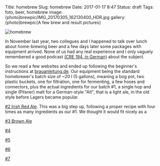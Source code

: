 Title: homebrew
Slug: homebrew
Date: 2017-01-17 8:47
Status: draft
Tags: foto, beer, homebrew
image: {photo}brewpic/IMG_20170305_162130400_HDR.jpg
gallery: {photo}brewpic{A few brew and result pictures}

![homebrew]({photo}brewpic/IMG_20170305_162130400_HDR.jpg "homebrew")

In November last year, two collegues and I happened to talk over lunch about
home-brewing beer and a few days later some packages with equipment arrived.
None of us had any real experience and I only vaguely remembered a good
podcast [(CRE 194, in German)](https://cre.fm/cre194-bier) about the subject.

So we read a few websites and ended up following the beginner's instructions at
[brauanleitung.de](http://www.brauanleitung.de). Our equipment being the
standard homebrewer's batch size of ~20 l (5 gallons), meaning a bog pot, two
plastic buckets, one for filtration, one for fermenting, a few hoses and
connectors, plus the actual ingredients for our batch #1, a single hop and
single (Pilsner) malt for a German-style "Alt", that is a light ale, in the old
style before Lagers became popular.


[#2 Irish Red Ale](https://docs.google.com/document/d/1pF_BIUEq_GO53TVvnLBR46v2IYgumLiUCdn5SCajkKo/edit?usp=sharing). This was a big step up, following a proper recipe with four times as many ingredients as our #1. We thought it would fit nicely as a 

[#3 Brown Ale](https://docs.google.com/document/d/1oiA-mvTJhKIJ7aqR6m7m-b7Od4PDG7jG1q_-ouFLShc/edit?usp=sharing)

[#4](https://docs.google.com/document/d/1s8GXxLPU_0Bh0EAqPhUOL6WUxlLUrReeVa1FiXlwuCc/edit?usp=sharing)

[#5](https://docs.google.com/document/d/1zLygtf3M3LozoNBLfTHpwhjmgkZjtkcy1cG6fgLBAlQ/edit?usp=sharing)

[#6](https://docs.google.com/document/d/1rR8gBgpKYqsrv83bmIJ0Xn9198qcyPwSNOFok4RyFwE/edit?usp=sharing)

[#7](https://docs.google.com/document/d/1lJwi0-cplHKjqDs-6yPvbZptPV1IsLeYOQf-EwbowOU/edit?usp=sharing)
